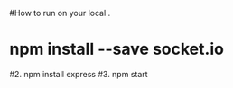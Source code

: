 #How to run on your local .


# npm install --save socket.io
#2. npm install express
#3. npm start 
